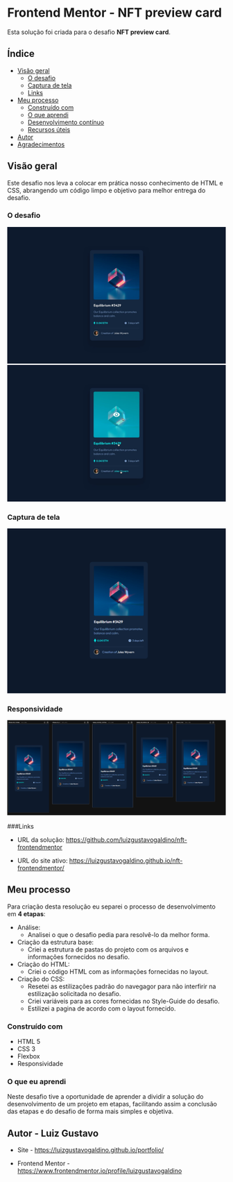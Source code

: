 # Frontend Mentor - NFT preview card

Esta solução foi criada para o desafio **NFT preview card**.

## Índice

- [Visão geral](#visão-geral)
   - [O desafio](#o-desafio)
   - [Captura de tela](#captura-de-tela)
   - [Links](#links)
- [Meu processo](#meu-processo)
   - [Construído com](#construído-com)
   - [O que aprendi](#o-que-aprendi)
   - [Desenvolvimento contínuo](#desenvolvimento-contínuo)
   - [Recursos úteis](#useful-resources)
- [Autor](#autor)
- [Agradecimentos](#agradecimentos)

## Visão geral

Este desafio nos leva a colocar em prática nosso conhecimento de HTML e CSS, abrangendo um código limpo e objetivo para melhor entrega do desafio. 

### O desafio

![](./design/desktop-design.jpg)
![](./design/active-states.jpg)

### Captura de tela

![](./design/Captura%20de%20tela%202023-10-01%20112647.png)

### Responsividade

![](./design/Captura%20de%20tela%202023-10-01%20112331.png)

###Links

- URL da solução: https://github.com/luizgustavogaldino/nft-frontendmentor

- URL do site ativo: https://luizgustavogaldino.github.io/nft-frontendmentor/

## Meu processo

Para criação desta resolução eu separei o processo de desenvolvimento em **4 etapas**:

- Análise:
    - Analisei o que o desafio pedia para resolvê-lo da melhor forma.
- Criação da estrutura base: 
    - Criei a estrutura de pastas do projeto com os arquivos e informações fornecidos no desafio.
- Criação do HTML: 
    - Criei o código HTML com as informações fornecidas no layout.
- Criação do CSS:
    - Resetei as estilizações padrão do navegagor para não interfirir na estilização solicitada no desafio.
    - Criei variáveis para as cores fornecidas no Style-Guide do desafio.
    - Estilizei a pagina de acordo com o layout fornecido. 

### Construído com

- HTML 5
- CSS 3
- Flexbox
- Responsividade

### O que eu aprendi

Neste desafio tive a oportunidade de aprender a dividir a solução do desenvolvimento de um projeto em etapas, facilitando assim a conclusão das etapas e do desafio de forma mais simples e objetiva. 

## Autor - Luiz Gustavo

- Site - https://luizgustavogaldino.github.io/portfolio/

- Frontend Mentor - https://www.frontendmentor.io/profile/luizgustavogaldino
